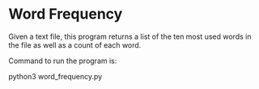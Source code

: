 # Word Frequency

Given a text file, this program returns a list of the ten most used words in the file as well as a count of each word.

Command to run the program is:

python3 word_frequency.py <text file>